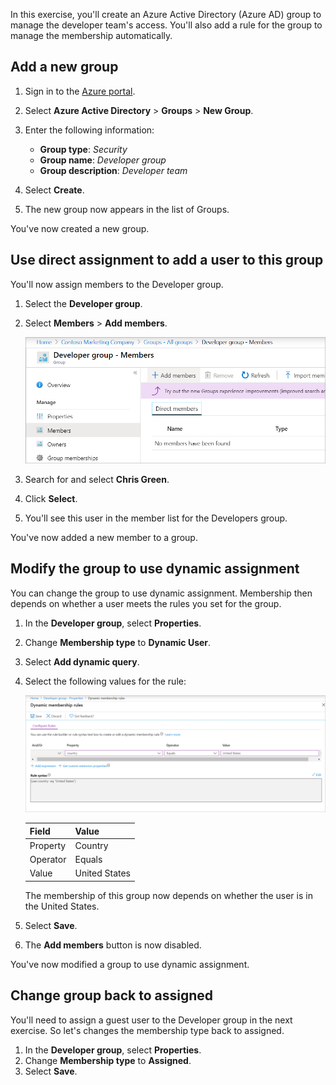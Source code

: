 
In this exercise, you'll create an Azure Active Directory (Azure AD) group to manage the developer team's access. You'll also add a rule for the group to manage the membership automatically.

## Add a new group

1. Sign in to the [Azure portal](<https://portal.azure.com/learn.docs.microsoft.com?azure-portal=true>).
1. Select **Azure Active Directory** > **Groups** > **New Group**. 
1. Enter the following information:
    
   - **Group type**: _Security_
   - **Group name**: _Developer group_
   - **Group description**: *Developer team*
1. Select **Create**. 
1. The new group now appears in the list of Groups.

You've now created a new group.

## Use direct assignment to add a user to this group

You'll now assign members to the Developer group.

1. Select the **Developer group**.
1. Select **Members** > **Add members**.

   ![Screenshot that shows Add member button](../media/5-add-group-member.png)
1. Search for and select **Chris Green**.
1. Click **Select**.
1. You'll see this user in the member list for the Developers group.

You've now added a new member to a group.

## Modify the group to use dynamic assignment

You can change the group to use dynamic assignment. Membership then depends on whether a user meets the rules you set for the group.

1. In the **Developer group**, select **Properties**. 
1. Change **Membership type** to **Dynamic User**.
1. Select **Add dynamic query**. 
1. Select the following values for the rule:

   ![Screenshot that shows how to assign a dynamic membership rule](../media/5-dynamic-member.png)

   |Field  |Value  |
   |---------|---------|
   |Property    |    Country     |
   |Operator    | Equals         |
   |Value     |      United States  |

   The membership of this group now depends on whether the user is in the United States.


1. Select **Save**.
1. The **Add members** button is now disabled.

You've now modified a group to use dynamic assignment.

## Change group back to assigned

You'll need to assign a guest user to the Developer group in the next exercise. So let's changes the membership type back to assigned.

1. In the **Developer group**, select **Properties**. 
1. Change **Membership type** to **Assigned**.
1. Select **Save**.
